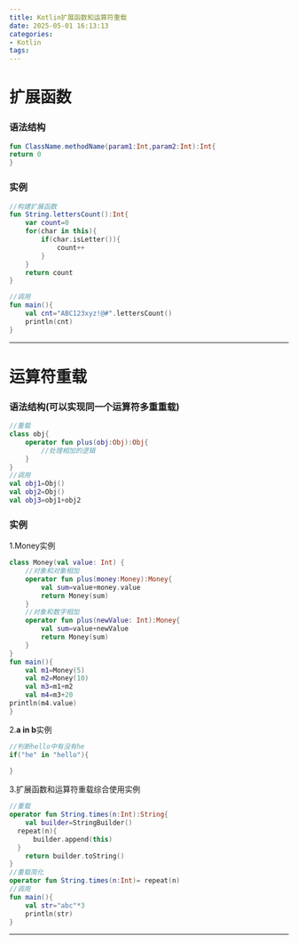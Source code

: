 ```yaml
---
title: Kotlin扩展函数和运算符重载
date: 2025-05-01 16:13:13
categories:
- Kotlin
tags:
---
```


# 扩展函数

### 语法结构

```kotlin
fun ClassName.methodName(param1:Int,param2:Int):Int{
return 0
}
```

### 实例

```kotlin
//构建扩展函数
fun String.lettersCount():Int{
    var count=0
    for(char in this){
        if(char.isLetter()){
            count++
        }
    }
    return count
}
```

```kotlin
//调用
fun main(){
    val cnt="ABC123xyz!@#".lettersCount()
    println(cnt)
}
```

------

# 运算符重载

### 语法结构(可以实现同一个运算符多重重载)

```kotlin
//重载
class obj{
    operator fun plus(obj:Obj):Obj{
        //处理相加的逻辑
    }
}
//调用
val obj1=Obj()
val obj2=Obj()
val obj3=obj1+obj2
```

### 实例

1.Money实例

```kotlin
class Money(val value: Int) {
    //对象和对象相加
    operator fun plus(money:Money):Money{
        val sum=value+money.value
        return Money(sum)
    }
    //对象和数字相加
    operator fun plus(newValue: Int):Money{
        val sum=value+newValue
        return Money(sum)
    }
}
fun main(){
    val m1=Money(5)
    val m2=Money(10)
    val m3=m1+m2
    val m4=m3+20
println(m4.value)
}
```

2.**a in b**实例

```kotlin
//判断hello中有没有he
if("he" in "hello"){
    
}
```

3.扩展函数和运算符重载综合使用实例

```kotlin
//重载
operator fun String.times(n:Int):String{
    val builder=StringBuilder()
  repeat(n){
      builder.append(this)
  }
    return builder.toString()
}
//重载简化
operator fun String.times(n:Int)= repeat(n)
//调用
fun main(){
    val str="abc"*3
    println(str)
}
```

------

